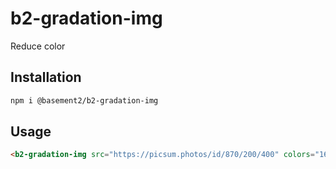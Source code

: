 # b2-gradation-img

Reduce color

## Installation

```sh
npm i @basement2/b2-gradation-img
```

## Usage
<!---
```
<custom-element-demo height="400">
  <template>
    <script src="../webcomponentsjs/webcomponents-lite.js"></script>
    <link rel="import" href="b2-gradation-img.html">
    <img src="https://picsum.photos/id/870/200/400" alt="">
    <next-code-block></next-code-block>
  </template>
</custom-element-demo>
```
-->
```html
<b2-gradation-img src="https://picsum.photos/id/870/200/400" colors="16"></b2-gradation-img>
```
